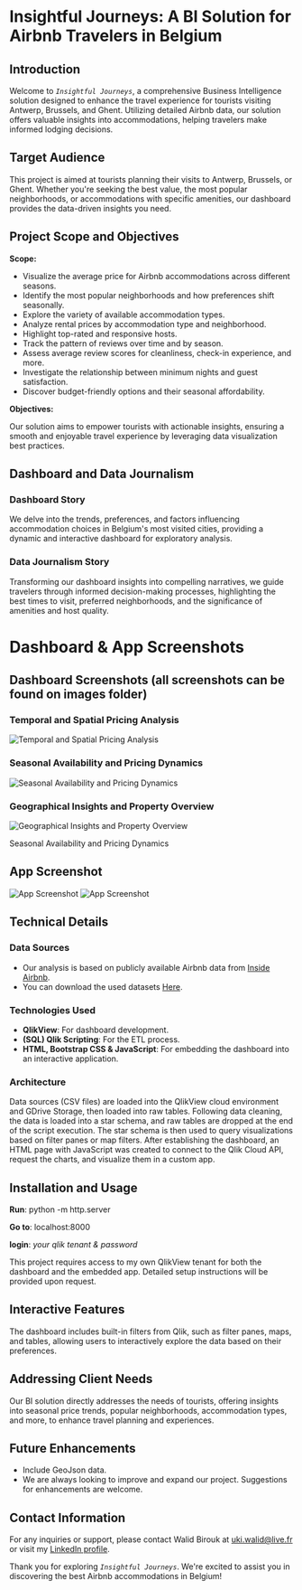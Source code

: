 # Insightful Journeys: A BI Solution for Airbnb Travelers in Belgium

## Introduction

Welcome to *`Insightful Journeys`*, a comprehensive Business Intelligence solution designed to enhance the travel experience for tourists visiting Antwerp, Brussels, and Ghent. Utilizing detailed Airbnb data, our solution offers valuable insights into accommodations, helping travelers make informed lodging decisions.

## Target Audience

This project is aimed at tourists planning their visits to Antwerp, Brussels, or Ghent. Whether you're seeking the best value, the most popular neighborhoods, or accommodations with specific amenities, our dashboard provides the data-driven insights you need.

## Project Scope and Objectives

**Scope:**

- Visualize the average price for Airbnb accommodations across different seasons.
- Identify the most popular neighborhoods and how preferences shift seasonally.
- Explore the variety of available accommodation types.
- Analyze rental prices by accommodation type and neighborhood.
- Highlight top-rated and responsive hosts.
- Track the pattern of reviews over time and by season.
- Assess average review scores for cleanliness, check-in experience, and more.
- Investigate the relationship between minimum nights and guest satisfaction.
- Discover budget-friendly options and their seasonal affordability.

**Objectives:**

Our solution aims to empower tourists with actionable insights, ensuring a smooth and enjoyable travel experience by leveraging data visualization best practices.

## Dashboard and Data Journalism

### Dashboard Story

We delve into the trends, preferences, and factors influencing accommodation choices in Belgium's most visited cities, providing a dynamic and interactive dashboard for exploratory analysis.

### Data Journalism Story

Transforming our dashboard insights into compelling narratives, we guide travelers through informed decision-making processes, highlighting the best times to visit, preferred neighborhoods, and the significance of amenities and host quality.

# Dashboard & App Screenshots

## Dashboard Screenshots (all screenshots can be found on images folder)

### Temporal and Spatial Pricing Analysis
![Temporal and Spatial Pricing Analysis](images/Temporal%20and%20Spatial%20Pricing%20Analysis.png "Temporal and Spatial Pricing Analysis")
### Seasonal Availability and Pricing Dynamics
![Seasonal Availability and Pricing Dynamics](images/Seasonal%20Availability%20and%20Pricing%20Dynamics.png "Seasonal Availability and Pricing Dynamics")
### Geographical Insights and Property Overview
![Geographical Insights and Property Overview](images/Geographical%20Insights%20and%20Property%20Overview.png "Geographical Insights and Property Overview")

Seasonal Availability and Pricing Dynamics

## App Screenshot

![App Screenshot](images/app1.png "App Interface")
![App Screenshot](images/app2.png "App Interface")

## Technical Details

### Data Sources

- Our analysis is based on publicly available Airbnb data from [Inside Airbnb](http://insideairbnb.com/).
- You can download the used datasets [Here](https://drive.google.com/file/d/11VIR1PzJmKQS8c2jUWdPg0bN_YqMKR8p/view?usp=sharing).

### Technologies Used

- **QlikView**: For dashboard development.
- **(SQL) Qlik Scripting**: For the ETL process.
- **HTML, Bootstrap CSS & JavaScript**: For embedding the dashboard into an interactive application.

### Architecture

Data sources (CSV files) are loaded into the QlikView cloud environment and GDrive Storage, then loaded into raw tables. Following data cleaning, the data is loaded into a star schema, and raw tables are dropped at the end of the script execution. The star schema is then used to query visualizations based on filter panes or map filters. After establishing the dashboard, an HTML page with JavaScript was created to connect to the Qlik Cloud API, request the charts, and visualize them in a custom app.

## Installation and Usage

**Run**: python -m http.server

**Go to**: localhost:8000

**login**: *your qlik tenant & password*

This project requires access to my own QlikView tenant for both the dashboard and the embedded app. Detailed setup instructions will be provided upon request.


## Interactive Features

The dashboard includes built-in filters from Qlik, such as filter panes, maps, and tables, allowing users to interactively explore the data based on their preferences.

## Addressing Client Needs

Our BI solution directly addresses the needs of tourists, offering insights into seasonal price trends, popular neighborhoods, accommodation types, and more, to enhance travel planning and experiences.

## Future Enhancements

- Include GeoJson data.
- We are always looking to improve and expand our project. Suggestions for enhancements are welcome.


## Contact Information

For any inquiries or support, please contact Walid Birouk at uki.walid@live.fr or visit my [LinkedIn profile](https://www.linkedin.com/in/walid-birouk/).

Thank you for exploring *`Insightful Journeys`*. We're excited to assist you in discovering the best Airbnb accommodations in Belgium!
